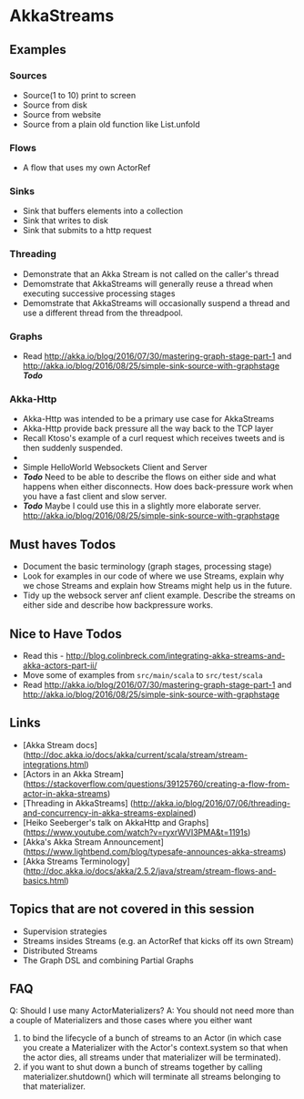 # AkkaStreams

## Examples
### Sources
* Source(1 to 10) print to screen
* Source from disk
* Source from website
* Source from a plain old function like List.unfold

### Flows
* A flow that uses my own ActorRef

### Sinks
* Sink that buffers elements into a collection
* Sink that writes to disk
* Sink that submits to a http request

### Threading
* Demonstrate that an Akka Stream is not called on the caller's thread
* Demomstrate that AkkaStreams will generally reuse a thread when executing successive processing stages
* Demomstrate that AkkaStreams will occasionally suspend a thread and use a different thread from the threadpool.

### Graphs
* Read http://akka.io/blog/2016/07/30/mastering-graph-stage-part-1 and http://akka.io/blog/2016/08/25/simple-sink-source-with-graphstage **_Todo_**

### Akka-Http
* Akka-Http was intended to be a primary use case for AkkaStreams
* Akka-Http provide back pressure all the way back to the TCP layer
* Recall Ktoso's example of a curl request which receives tweets and is then suddenly suspended.
*
* Simple HelloWorld Websockets Client and Server
* **_Todo_** Need to be able to describe the flows on either side and what happens when either disconnects.  How does back-pressure work when you have a fast client and slow server.
* **_Todo_** Maybe I could use this in a slightly more elaborate server.  http://akka.io/blog/2016/08/25/simple-sink-source-with-graphstage

## Must haves Todos
* Document the basic terminology (graph stages, processing stage)
* Look for examples in our code of where we use Streams, explain why we chose Streams and explain how Streams might help us in the future.
* Tidy up the websock server anf client example.  Describe the streams on either side and describe how backpressure works.

## Nice to Have Todos
* Read this - http://blog.colinbreck.com/integrating-akka-streams-and-akka-actors-part-ii/
* Move some of examples from ```src/main/scala``` to ```src/test/scala```
* Read http://akka.io/blog/2016/07/30/mastering-graph-stage-part-1 and http://akka.io/blog/2016/08/25/simple-sink-source-with-graphstage

## Links
* [Akka Stream docs] (http://doc.akka.io/docs/akka/current/scala/stream/stream-integrations.html)
* [Actors in an Akka Stream] (https://stackoverflow.com/questions/39125760/creating-a-flow-from-actor-in-akka-streams)
* [Threading in AkkaStreams] (http://akka.io/blog/2016/07/06/threading-and-concurrency-in-akka-streams-explained)
* [Heiko Seeberger's talk on AkkaHttp and Graphs] (https://www.youtube.com/watch?v=ryxrWVI3PMA&t=1191s)
* [Akka's Akka Stream Announcement] (https://www.lightbend.com/blog/typesafe-announces-akka-streams)
* [Akka Streams Terminology] (http://doc.akka.io/docs/akka/2.5.2/java/stream/stream-flows-and-basics.html)

## Topics that are not covered in this session
* Supervision strategies
* Streams insides Streams (e.g. an ActorRef that kicks off its own Stream)
* Distributed Streams
* The Graph DSL and combining Partial Graphs

## FAQ
Q: Should I use many ActorMaterializers?
A: You should not need more than a couple of Materializers and those cases where you either want
   1) to bind the lifecycle of a bunch of streams to an Actor (in which case you create a Materializer with the Actor's context.system so that when the actor dies, all streams under that materializer will be terminated).
   2) if you want to shut down a bunch of streams together by calling materializer.shutdown() which will terminate all streams belonging to that materializer.


